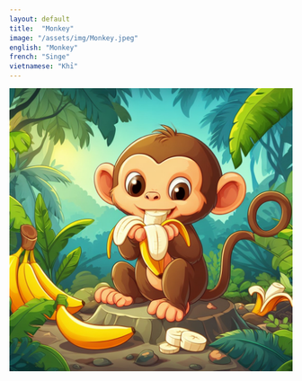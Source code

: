 ```yaml
---
layout: default
title:  "Monkey"
image: "/assets/img/Monkey.jpeg"
english: "Monkey"
french: "Singe"
vietnamese: "Khỉ"
---
```


![Monkey](/assets/img/Monkey.jpeg)